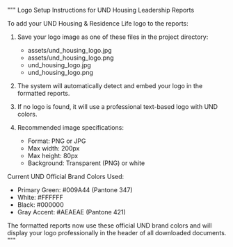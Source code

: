 """
Logo Setup Instructions for UND Housing Leadership Reports

To add your UND Housing & Residence Life logo to the reports:

1. Save your logo image as one of these files in the project directory:
   - assets/und_housing_logo.jpg
   - assets/und_housing_logo.png
   - und_housing_logo.jpg
   - und_housing_logo.png

2. The system will automatically detect and embed your logo in the formatted reports.

3. If no logo is found, it will use a professional text-based logo with UND colors.

4. Recommended image specifications:
   - Format: PNG or JPG
   - Max width: 200px
   - Max height: 80px
   - Background: Transparent (PNG) or white

Current UND Official Brand Colors Used:
- Primary Green: #009A44 (Pantone 347)
- White: #FFFFFF
- Black: #000000
- Gray Accent: #AEAEAE (Pantone 421)

The formatted reports now use these official UND brand colors and will display
your logo professionally in the header of all downloaded documents.
"""